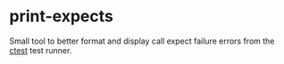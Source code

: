 # print-expects

Small tool to better format and display call expect failure errors from the [ctest](http://github.com/azure/ctest) test runner.

